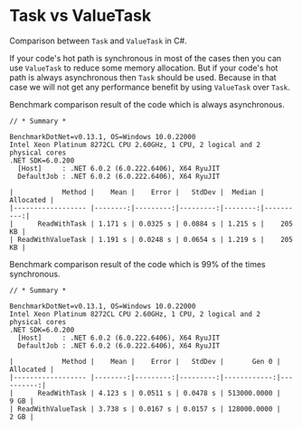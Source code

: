 # Task vs ValueTask

Comparison between `Task` and `ValueTask` in C#.

If your code's hot path is synchronous in most of the cases then you can use `ValueTask` to reduce some memory allocation. But if your code's hot path is always asynchronous then `Task` should be used. Because in that case we will not get any performance benefit by using `ValueTask` over `Task`.

Benchmark comparison  result of the code which is always asynchronous.

```
// * Summary *

BenchmarkDotNet=v0.13.1, OS=Windows 10.0.22000
Intel Xeon Platinum 8272CL CPU 2.60GHz, 1 CPU, 2 logical and 2 physical cores
.NET SDK=6.0.200
  [Host]     : .NET 6.0.2 (6.0.222.6406), X64 RyuJIT
  DefaultJob : .NET 6.0.2 (6.0.222.6406), X64 RyuJIT

|            Method |    Mean |    Error |   StdDev |  Median | Allocated |
|------------------ |--------:|---------:|---------:|--------:|----------:|
|      ReadWithTask | 1.171 s | 0.0325 s | 0.0884 s | 1.215 s |    205 KB |
| ReadWithValueTask | 1.191 s | 0.0248 s | 0.0654 s | 1.219 s |    205 KB |
```

Benchmark comparison result of the code which is 99% of the times synchronous.

```
// * Summary *

BenchmarkDotNet=v0.13.1, OS=Windows 10.0.22000
Intel Xeon Platinum 8272CL CPU 2.60GHz, 1 CPU, 2 logical and 2 physical cores
.NET SDK=6.0.200
  [Host]     : .NET 6.0.2 (6.0.222.6406), X64 RyuJIT
  DefaultJob : .NET 6.0.2 (6.0.222.6406), X64 RyuJIT

|            Method |    Mean |    Error |   StdDev |       Gen 0 | Allocated |
|------------------ |--------:|---------:|---------:|------------:|----------:|
|      ReadWithTask | 4.123 s | 0.0511 s | 0.0478 s | 513000.0000 |      9 GB |
| ReadWithValueTask | 3.738 s | 0.0167 s | 0.0157 s | 128000.0000 |      2 GB |
```
